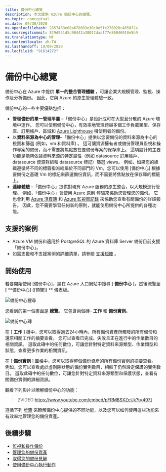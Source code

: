 ```yaml
---
title: 備份中心總覽
description: 本文提供 Azure 備份中心的總覽。
ms.topic: conceptual
ms.date: 09/30/2020
ms.openlocfilehash: 2857433e00a678603e30c8e5fc276020c4658f2e
ms.sourcegitcommit: 829d951d5c90442a38012daaf77e86046018e5b9
ms.translationtype: MT
ms.contentlocale: zh-TW
ms.lasthandoff: 10/09/2020
ms.locfileid: "91614272"
---
```

# <a name="overview-of-backup-center"></a>備份中心總覽

備份中心在 Azure 中提供 **單一的整合管理體驗** ，可讓企業大規模管理、監視、操作及分析備份。 因此，它與 Azure 的原生管理體驗一致。

備份中心的一些主要優點包括：

* **管理備份的單一管理平臺** –「備份中心」是設計成可在大型且分散的 Azure 環境中運作。 您可以使用備份中心，有效率地管理跨越多個工作負載類型、保存庫、訂用帳戶、區域和 [Azure Lighthouse](https://docs.microsoft.com/azure/lighthouse/overview) 租使用者的備份。
* 以**資料來源為中心的管理**–「備份中心」提供以您要備份的資料來源為中心的視圖和篩選 (例如，vm 和資料庫) 。 這可讓資源擁有者或備份管理員監視和操作專案的備份，而不需要將焦點放在要備份專案的保存庫上。 這項設計的主要功能是能夠依據資料來源的特定屬性（例如 datasource 訂用帳戶、datasource 資源群組和 datasource 標記）篩選 views。 例如，如果您的組織遵循將不同的標籤指派給屬於不同部門的 Vm，您可以使用 [備份中心] 根據要備份之基礎 Vm 的標記來篩選備份資訊，而不需要將焦點放在保存庫的標籤上。
* **連線體驗** –「備份中心」提供對現有 Azure 服務的原生整合，以大規模進行管理。 例如，「備份中心」會使用 [Azure 原則](https://docs.microsoft.com/azure/governance/policy/overview) 體驗來協助您管理您的備份。 它也會利用 [Azure 活頁簿](https://docs.microsoft.com/azure/azure-monitor/platform/workbooks-overview) 和 [Azure 監視器記錄](https://docs.microsoft.com/azure/azure-monitor/platform/data-platform-logs) 來協助您查看有關備份的詳細報告。 因此，您不需要學習任何新的原則，就能使用備份中心所提供的各種功能。

## <a name="supported-scenarios"></a>支援的案例

* Azure VM 備份和適用於 PostgreSQL 的 Azure 資料庫 Server 備份目前支援「備份中心」。
* 如需支援和不支援案例的詳細清單，請參閱 [支援矩陣](backup-center-support-matrix.md) 。

## <a name="get-started"></a>開始使用

若要開始使用 [備份中心]，請在 Azure 入口網站中搜尋 [ **備份中心** ]，然後流覽至 [ **備份中心] ([預覽]) ** 儀表板。

![備份中心搜尋](./media/backup-center-overview/backup-center-search.png)

您看到的第一個畫面是 **總覽**。 它包含兩個磚– **工作** 和 **備份實例**。

![備份中心磚](./media/backup-center-overview/backup-center-overview-widgets.png)

在 [ **工作** ] 磚中，您可以取得過去24小時內，所有備份資產所觸發的所有備份和還原相關工作的摘要查看。 您可以查看已完成、失敗且正在進行中的作業數目的相關資訊。 選取此磚中的任何數位，可讓您針對特定資料來源類型、作業類型和狀態，查看更多作業的相關資訊。

在 [ **備份實例** ] 圖格中，您可以取得整個備份資產的所有備份實例的摘要查看。 例如，您可以查看處於虛刪除狀態的備份實例數目，相較于仍然設定保護的實例數目。 選取此磚中的任何數位，可讓您針對特定資料來源類型和保護狀態，查看有關備份實例的詳細資訊。

觀看下列影片以瞭解備份中心的功能：

> [!VIDEO https://www.youtube.com/embed/pFRMBSXZcUk?t=497]

遵循下列 [步驟](#next-steps) 來瞭解備份中心提供的不同功能，以及您可以如何使用這些功能來有效率地管理您的備份資產。

## <a name="next-steps"></a>後續步驟

* [監視和操作備份](backup-center-monitor-operate.md)
* [管理您的備份資產](backup-center-govern-environment.md)
* [取得您的備份見解](backup-center-obtain-insights.md)
* [使用備份中心執行動作](backup-center-actions.md)
